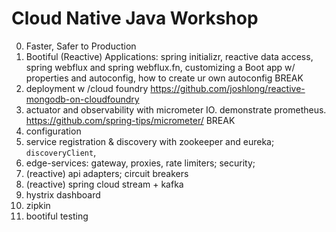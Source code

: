 # Cloud Native Java Workshop

0. Faster, Safer to Production
1. Bootiful (Reactive) Applications: spring initializr, reactive data access, spring webflux and spring webflux.fn, customizing a Boot app w/ properties and autoconfig, how to create ur own autoconfig
BREAK
2. deployment w /cloud foundry https://github.com/joshlong/reactive-mongodb-on-cloudfoundry
3. actuator and observability with micrometer IO. demonstrate prometheus. https://github.com/spring-tips/micrometer/
BREAK
4. configuration
5. service registration & discovery with zookeeper and eureka; `discoveryClient`,
6. edge-services: gateway, proxies, rate limiters; security;
7. (reactive) api adapters; circuit breakers
8. (reactive) spring cloud stream + kafka
9. hystrix dashboard
10. zipkin
11. bootiful testing 
